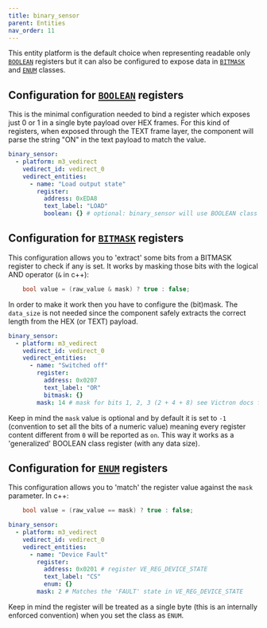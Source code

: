 ```yaml
---
title: binary_sensor
parent: Entities
nav_order: 11
---
```


This entity platform is the default choice when representing readable only [`BOOLEAN`](registers#class) registers but it can also be configured to expose data in [`BITMASK`](registers#class) and [`ENUM`](registers#class) classes.

## Configuration for [`BOOLEAN`](registers#class) registers

This is the minimal configuration needed to bind a register which exposes just 0 or 1 in a single byte payload over HEX frames. For this kind of registers, when exposed through the TEXT frame layer, the component will parse the string "ON" in the text payload to match the value.

```yaml
binary_sensor:
  - platform: m3_vedirect
    vedirect_id: vedirect_0
    vedirect_entities:
      - name: "Load output state"
        register:
          address: 0xEDA8
          text_label: "LOAD"
          boolean: {} # optional: binary_sensor will use BOOLEAN class behavior by default
```

## Configuration for [`BITMASK`](registers#class) registers

This configuration allows you to 'extract' some bits from a BITMASK register to check if any is set. It works by masking those bits with the logical AND operator (`&` in c++):

```c
    bool value = (raw_value & mask) ? true : false;
```

In order to make it work then you have to configure the (bit)mask. The `data_size` is not needed since the component safely extracts the correct length from the HEX (or TEXT) payload.

```yaml
binary_sensor:
  - platform: m3_vedirect
    vedirect_id: vedirect_0
    vedirect_entities:
      - name: "Switched off"
        register:
          address: 0x0207
          text_label: "OR"
          bitmask: {}
        mask: 14 # mask for bits 1, 2, 3 (2 + 4 + 8) see Victron docs for DEVICE_OFF_REASON(_2) register
```

Keep in mind the `mask` value is optional and by default it is set to `-1` (convention to set all the bits of a numeric value) meaning every register content different from `0` will be reported as `on`. This way it works as a 'generalized' BOOLEAN class register (with any data size).

## Configuration for [`ENUM`](registers#class) registers

This configuration allows you to 'match' the register value against the `mask` parameter. In c++:

```c
    bool value = (raw_value == mask) ? true : false;
```

```yaml
binary_sensor:
  - platform: m3_vedirect
    vedirect_id: vedirect_0
    vedirect_entities:
      - name: "Device Fault"
        register:
          address: 0x0201 # register VE_REG_DEVICE_STATE
          text_label: "CS"
          enum: {}
        mask: 2 # Matches the 'FAULT' state in VE_REG_DEVICE_STATE
```

Keep in mind the register will be treated as a single byte (this is an internally enforced convention) when you set the class as `ENUM`.
